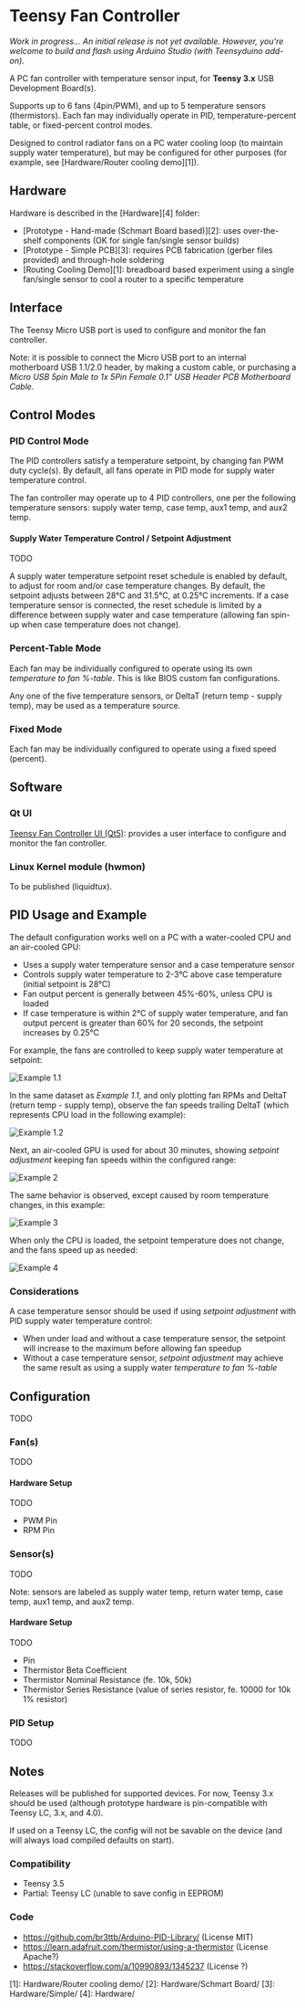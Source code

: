 # Teensy Fan Controller

*Work in progress... An initial release is not yet available. However, you're welcome to build and flash using Arduino Studio (with Teensyduino add-on).*

A PC fan controller with temperature sensor input, for **Teensy 3.x** USB Development Board(s).

Supports up to 6 fans (4pin/PWM), and up to 5 temperature sensors (thermistors). Each fan may individually operate in PID, temperature-percent table, or fixed-percent control modes.

Designed to control radiator fans on a PC water cooling loop (to maintain supply water temperature), but may be configured for other purposes (for example, see [Hardware/Router cooling demo][1]).

## Hardware

Hardware is described in the [Hardware][4] folder:

* [Prototype - Hand-made (Schmart Board based)][2]: uses over-the-shelf components (OK for single fan/single sensor builds)
* [Prototype - Simple PCB][3]: requires PCB fabrication (gerber files provided) and through-hole soldering
* [Routing Cooling Demo][1]: breadboard based experiment using a single fan/single sensor to cool a router to a specific temperature

## Interface

The Teensy Micro USB port is used to configure and monitor the fan controller.

Note: it is possible to connect the Micro USB port to an internal motherboard USB 1.1/2.0 header, by making a custom cable, or purchasing a *Micro USB 5pin Male to 1x 5Pin Female 0.1" USB Header PCB Motherboard Cable*.


## Control Modes

### PID Control Mode

The PID controllers satisfy a temperature setpoint, by changing fan PWM duty cycle(s).  By default, all fans operate in PID mode for supply water temperature control.

The fan controller may operate up to 4 PID controllers, one per the following temperature sensors: supply water temp, case temp, aux1 temp, and aux2 temp.


#### Supply Water Temperature Control / Setpoint Adjustment

TODO

A supply water temperature setpoint reset schedule is enabled by default, to adjust for room and/or case temperature changes. By default, the setpoint adjusts between 28°C and 31.5°C, at 0.25°C increments. If a case temperature sensor is connected, the reset schedule is limited by a difference between supply water and case temperature (allowing fan spin-up when case temperature does not change).

### Percent-Table Mode

Each fan may be individually configured to operate using its own *temperature to fan %-table*.  This is like BIOS custom fan configurations.

Any one of the five temperature sensors, or DeltaT (return temp - supply temp), may be used as a temperature source.


### Fixed Mode

Each fan may be individually configured to operate using a fixed speed (percent).


## Software

### Qt UI

[Teensy Fan Controller UI (Qt5)](https://github.com/mstrthealias/TFC-ui): provides a user interface to configure and monitor the fan controller.

### Linux Kernel module (hwmon)

To be published (liquidtux).


## PID Usage and Example

The default configuration works well on a PC with a water-cooled CPU and an air-cooled GPU:

- Uses a supply water temperature sensor and a case temperature sensor
- Controls supply water temperature to 2-3°C above case temperature (initial setpoint is 28°C)
- Fan output percent is generally between 45%-60%, unless CPU is loaded
- If case temperature is within 2°C of supply water temperature, and fan output percent is greater than 60% for 20 seconds, the setpoint increases by 0.25°C


For example, the fans are controlled to keep supply water temperature at setpoint:

![Example 1.1](doc/images/ex1.1.jpg?raw=true 'Example 1.1')


In the same dataset as *Example 1.1*, and only plotting fan RPMs and DeltaT (return temp - supply temp), observe the fan speeds trailing DeltaT (which represents CPU load in the following example):

![Example 1.2](doc/images/ex1.2.jpg?raw=true 'Example 1.2')


Next, an air-cooled GPU is used for about 30 minutes, showing *setpoint adjustment* keeping fan speeds within the configured range:

![Example 2](doc/images/ex2.jpg?raw=true 'Example 2')


The same behavior is observed, except caused by room temperature changes, in this example:

![Example 3](doc/images/ex3.jpg?raw=true 'Example 3')


When only the CPU is loaded, the setpoint temperature does not change, and the fans speed up as needed:

![Example 4](doc/images/ex4.jpg?raw=true 'Example 4')


### Considerations

A case temperature sensor should be used if using *setpoint adjustment* with PID supply water temperature control:

- When under load and without a case temperature sensor, the setpoint will increase to the maximum before allowing fan speedup
- Without a case temperature sensor, *setpoint adjustment* may achieve the same result as using a supply water *temperature to fan %-table*


## Configuration
TODO


### Fan(s)
TODO

#### Hardware Setup
TODO
- PWM Pin
- RPM Pin

### Sensor(s)
TODO

Note: sensors are labeled as supply water temp, return water temp, case temp, aux1 temp, and aux2 temp.

#### Hardware Setup
TODO
- Pin
- Thermistor Beta Coefficient
- Thermistor Nominal Resistance (fe. 10k, 50k)
- Thermistor Series Resistance (value of series resistor, fe. 10000 for 10k 1% resistor)

### PID Setup
TODO




## Notes

Releases will be published for supported devices. For now, Teensy 3.x should be used (although prototype hardware is pin-compatible with Teensy LC, 3.x, and 4.0).

If used on a Teensy LC, the config will not be savable on the device (and will always load compiled defaults on start).


### Compatibility

- Teensy 3.5
- Partial: Teensy LC (unable to save config in EEPROM)


### Code
- https://github.com/br3ttb/Arduino-PID-Library/ (License MIT)
- https://learn.adafruit.com/thermistor/using-a-thermistor (License Apache?)
- https://stackoverflow.com/a/10990893/1345237 (License ?)




[1]: Hardware/Router cooling demo/
[2]: Hardware/Schmart Board/
[3]: Hardware/Simple/
[4]: Hardware/
